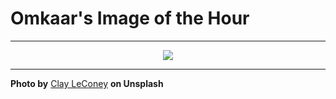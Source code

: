 # Omkaar's Image of the Hour

---

<div align="center">

<a href="https://unsplash.com/photos/a-black-car-speeds-creating-motion-blur-v3StntRA_yA">
  <img src="https://images.unsplash.com/photo-1753213509442-fb00d9d0eeba?crop=entropy&cs=tinysrgb&fit=max&fm=jpg&ixid=M3w3NjA2Nzh8MHwxfHJhbmRvbXx8fHx8fHx8fDE3NTM3NjE2MDB8&ixlib=rb-4.1.0&q=80&w=1080" style="max-width:100%; height:auto;">
</a>



</div>

---

**Photo by** [Clay LeConey](https://unsplash.com/@clayleconey) **on Unsplash**
